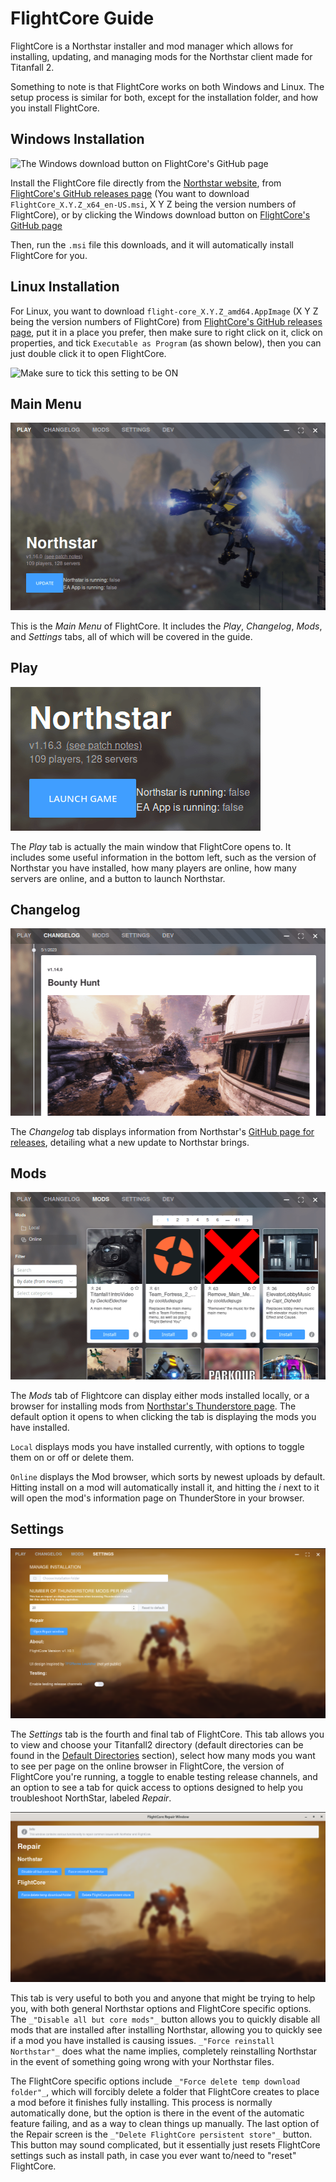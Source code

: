 # FlightCore Guide

FlightCore is a Northstar installer and mod manager which allows for installing, updating, and managing mods for the Northstar client made for Titanfall 2.

Something to note is that FlightCore works on both Windows and Linux. The setup process is similar for both, except for the installation folder, and how you install FlightCore. 

## Windows Installation

![The Windows download button on FlightCore's GitHub page](../../images/flightcore-windows-download.png)

Install the FlightCore file directly from the [Northstar website](https://northstar.tf), from [FlightCore's GitHub releases page](https://github.com/R2NorthstarTools/FlightCore/releases) (You want to download `FlightCore_X.Y.Z_x64_en-US.msi`, X Y Z being the version numbers of FlightCore), or by clicking the Windows download button on [FlightCore's GitHub page](https://github.com/R2NorthstarTools/FlightCore)

Then, run the `.msi` file this downloads, and it will automatically install FlightCore for you.

## Linux Installation 

For Linux, you want to download `flight-core_X.Y.Z_amd64.AppImage` (X Y Z being the version numbers of FlightCore) from [FlightCore's GitHub releases page](https://github.com/R2NorthstarTools/FlightCore/releases), put it in a place you prefer, then make sure to right click on it, click on properties, and tick `Executable as Program` (as shown below), then you can just double click it to open FlightCore.

![Make sure to tick this setting to be ON](../../images/flightcore-executable-as-program.png)

## Main Menu

![FlightCore Main Window](../../images/flightcore-main-window.png)

This is the _Main Menu_ of FlightCore. It includes the _Play_, _Changelog_, _Mods_, and _Settings_ tabs, all of which will be covered in the guide.

## Play 

![Play tab's information](../../images/flightcore-main-window-information.png)

The _Play_ tab is actually the main window that FlightCore opens to. It includes some useful information in the bottom left, such as the version of Northstar you have installed, how many players are online, how many servers are online, and a button to launch Northstar.

## Changelog

![FlightCore's Changelog tab](../../images/flightcore-changelog.png)

The _Changelog_ tab displays information from Northstar's [GitHub page for releases](https://github.com/R2Northstar/Northstar/releases), detailing what a new update to Northstar brings.

## Mods

![FlightCore's Mods browser](../../images/flightcore-mod-browser-window.png)

The _Mods_ tab of Flightcore can display either mods installed locally, or a browser for installing mods from [Northstar's Thunderstore page](https://northstar.thunderstore.io/). The default option it opens to when clicking the tab is displaying the mods you have installed.

`Local` displays mods you have installed currently, with options to toggle them on or off or delete them.

`Online` displays the Mod browser, which sorts by newest uploads by default. Hitting install on a mod will automatically install it, and hitting the *i* next to it will open the mod's information page on ThunderStore in your browser.

## Settings 

![FlightCore's Settings tab](../../images/flightcore-settings.png)

The _Settings_ tab is the fourth and final tab of FlightCore. This tab allows you to view and choose your Titanfall2 directory (default directories can be found in the [Default Directories](../troubleshooting.md#game-location) section), select how many mods you want to see per page on the online browser in FlightCore, the version of FlightCore you're running, a toggle to enable testing release channels, and an option to see a tab for quick access to options designed to help you troubleshoot NorthStar, labeled _Repair_.

![FlightCore's Repair tab](../../images/flightcore-repair.png)

This tab is very useful to both you and anyone that might be trying to help you, with both general Northstar options and FlightCore specific options. The `_"Disable all but core mods"_` button allows you to quickly disable all mods that are installed after installing Northstar, allowing you to quickly see if a mod you have installed is causing issues. `_"Force reinstall Northstar"_` does what the name implies, completely reinstalling Northstar in the event of something going wrong with your Northstar files.

The FlightCore specific options include `_"Force delete temp download folder"_`, which will forcibly delete a folder that FlightCore creates to place a mod before it finishes fully installing. This process is normally automatically done, but the option is there in the event of the automatic feature failing, and as a way to clean things up manually. The last option of the Repair screen is the `_"Delete FlightCore persistent store"_` button. This button may sound complicated, but it essentially just resets FlightCore settings such as install path, in case you ever want to/need to "reset" FlightCore.
